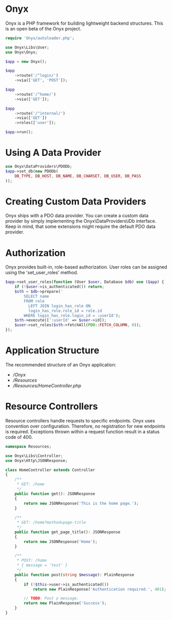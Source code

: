 # Onyx

Onyx is a PHP framework for building lightweight backend structures.
This is an open beta of the Onyx project.

```php
require 'Onyx/autoloader.php';

use Onyx\Libs\User;
use Onyx\Onyx;

$app = new Onyx();

$app
    ->route('/^login/')
	->via(['GET', 'POST']);

$app
    ->route('/^home/')
	->via(['GET']);

$app
    ->route('/^internal/')
	->via(['GET'])
    ->roles(['user']);

$app->run();
```

# Using A Data Provider

```php
use Onyx\DataProviders\PDODb;
$app->set_db(new PDODb(
    DB_TYPE, DB_HOST, DB_NAME, DB_CHARSET, DB_USER, DB_PASS
));
```

# Creating Custom Data Providers

Onyx ships with a PDO data provider.
You can create a custom data provider by simply implementing the Onyx\DataProviders\iDb interface.
Keep in mind, that some extensions might require the default PDO data provider.

# Authorization

Onyx provides built-in, role-based authorization.
User roles can be assigned using the 'set_user_roles' method.

```php
$app->set_user_roles(function (User $user, Database $db) use ($app) {
    if (!$user->is_authenticated()) return;
    $sth = $db->prepare('
		SELECT name
		FROM role
		  LEFT JOIN login_has_role ON 
		  login_has_role.role_id = role.id
		WHERE login_has_role.login_id = :userId');
    $sth->execute([':userId' => $user->id]);
    $user->set_roles($sth->fetchAll(PDO::FETCH_COLUMN, 0));
});
```

# Application Structure

The recommended structure of an Onyx application:
* */Onyx*
* */Resources*
* */Resources/HomeController.php*

# Resource Controllers

Resource controllers handle requests to specific endpoints.
Onyx uses convention over configuration. Therefore, no registration for new endpoints is required.
Exceptions thrown within a request function result in a status code of 400.

```php
namespace Resources;

use Onyx\Libs\Controller;
use Onyx\Http\JSONResponse;

class HomeController extends Controller
{
	/**
	 * GET: /home
	 */
	public function get(): JSONResponse
	{
		return new JSONResponse('This is the home page.');
	}
	
	/**
	 * GET: /home?method=page-title
	 */
	public function get_page_title(): JSONResponse
	{
		return new JSONResponse('Home');
	}

    /**
     * POST: /home
     * { message = 'test' }
     */
    public function post(string $message): PlainResponse
    {
        if (!$this->user->is_authenticated())
            return new PlainResponse('Authentication required.', 401);

        // TODO: Post a message.
        return new PlainResponse('Success');
    }
}
```